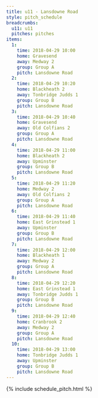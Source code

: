 ```yaml
---
title: u11 - Lansdowne Road
style: pitch_schedule
breadcrumbs:
  u11: u11
  pitches: pitches
items:
  1:
    time: 2018-04-29 10:00
    home: Gravesend
    away: Medway 2
    group: Group A
    pitch: Lansdowne Road
  2:
    time: 2018-04-29 10:20
    home: Blackheath 2
    away: Tonbridge Judds 1
    group: Group B
    pitch: Lansdowne Road
  3:
    time: 2018-04-29 10:40
    home: Gravesend
    away: Old Colfians 2
    group: Group A
    pitch: Lansdowne Road
  4:
    time: 2018-04-29 11:00
    home: Blackheath 2
    away: Upminster
    group: Group B
    pitch: Lansdowne Road
  5:
    time: 2018-04-29 11:20
    home: Medway 2
    away: Old Colfians 2
    group: Group A
    pitch: Lansdowne Road
  6:
    time: 2018-04-29 11:40
    home: East Grinstead 1
    away: Upminster
    group: Group B
    pitch: Lansdowne Road
  7:
    time: 2018-04-29 12:00
    home: Blackheath 1
    away: Medway 2
    group: Group A
    pitch: Lansdowne Road
  8:
    time: 2018-04-29 12:20
    home: East Grinstead 1
    away: Tonbridge Judds 1
    group: Group B
    pitch: Lansdowne Road
  9:
    time: 2018-04-29 12:40
    home: Cranbrook 2
    away: Medway 2
    group: Group A
    pitch: Lansdowne Road
  10:
    time: 2018-04-29 13:00
    home: Tonbridge Judds 1
    away: Upminster
    group: Group B
    pitch: Lansdowne Road
---
```


{% include schedule_pitch.html %}
